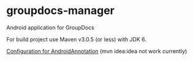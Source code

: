 groupdocs-manager
=================

Android application for GroupDocs

For build project use Maven v3.0.5 (or less) with JDK 6.

[Configuration for AndroidAnnotation](http://gdogaru.blogspot.com/2013/02/update-intellij-12-android-annotations.html) (mvn idea:idea not work currently)

